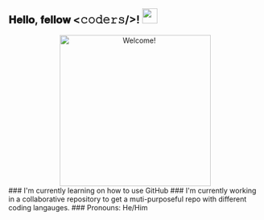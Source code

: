 <h2> 𝐇𝐞𝐥𝐥𝐨, 𝐟𝐞𝐥𝐥𝐨𝐰 <𝚌𝚘𝚍𝚎𝚛𝚜/>! <img src=https://www.google.com/url?sa=i&url=https%3A%2F%2Fgiphy.com%2Fgifs%2Fcomputer-gif-artist-code-fedryX7dMGMe6lgqDm&psig=AOvVaw0MvKuP8ldc782OmjeBNFYo&ust=1697551608763000&source=images&cd=vfe&opi=89978449&ved=0CA4QjRxqFwoTCOCDwtje-oEDFQAAAAAdAAAAABAD width="30px"></h2>

<div align="center" width="50">

<img src="https://i.imgur.com/dTYwdG1.gif" alt="Welcome!" width="300"/>

</div>
### I'm currently learning on how to use GitHub
### I'm currently working in a collaborative repository to get a muti-purposeful repo with different coding langauges.
### Pronouns: He/Him

<!--
**AngelM2024/AngelM2024** is a ✨ _special_ ✨ repository because its `README.md` (this file) appears on your GitHub profile.

Here are some ideas to get you started:

- 🔭 I’m currently working on ...
- 🌱 I’m currently learning ...
- 👯 I’m looking to collaborate on ...
- 🤔 I’m looking for help with ...
- 💬 Ask me about ...
- 📫 How to reach me: ...
- 😄 Pronouns: ...
- ⚡ Fun fact: ...
-->
